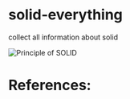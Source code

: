 # solid-everything
collect all information about solid

![Principle of SOLID](https://media.licdn.com/dms/image/D5622AQHkU3MTClQMOw/feedshare-shrink_2048_1536/0/1689848364234?e=1692835200&v=beta&t=Eke9rylSO7DRA9zgsjhRkVP6Qzm6VjrwCwIMYiGXPoo)

# References:
